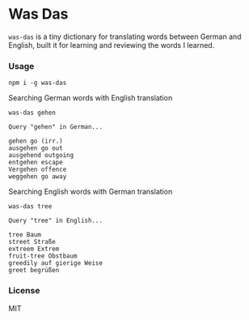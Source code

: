 # Was Das

`was-das` is a tiny dictionary for translating words between German and English, built it for learning and reviewing the words I learned.

### Usage

```
npm i -g was-das
```

Searching German words with English translation

```
was-das gehen

Query "gehen" in German...

gehen go (irr.)
ausgehen go out
ausgehend outgoing
entgehen escape
Vergehen offence
weggehen go away
```

Searching English words with German translation

```
was-das tree

Query "tree" in English...

tree Baum
street Straße
extreem Extrem
fruit-tree Obstbaum
greedily auf gierige Weise
greet begrüßen
```

### License

MIT